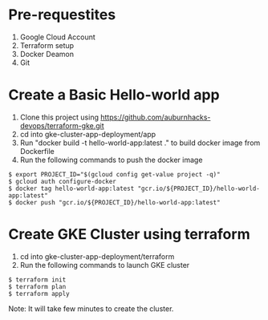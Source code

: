 # Pre-requestites
1. Google Cloud Account
2. Terraform setup
3. Docker Deamon
4. Git

# Create a Basic Hello-world app
1. Clone this project using https://github.com/auburnhacks-devops/terraform-gke.git
2. cd into gke-cluster-app-deployment/app
3. Run "docker build -t hello-world-app:latest ." to build docker image from Dockerfile
4. Run the following commands to push the docker image
```shell
$ export PROJECT_ID="$(gcloud config get-value project -q)"
$ gcloud auth configure-docker
$ docker tag hello-world-app:latest "gcr.io/${PROJECT_ID}/hello-world-app:latest"
$ docker push "gcr.io/${PROJECT_ID}/hello-world-app:latest"
```

# Create GKE Cluster using terraform
1. cd into gke-cluster-app-deployment/terraform
2. Run the following commands to launch GKE cluster
```shell
$ terraform init
$ terraform plan
$ terraform apply
```
Note: It will take few minutes to create the cluster.


